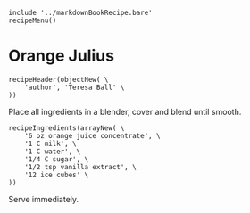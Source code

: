 ~~~ markdown-script
include '../markdownBookRecipe.bare'
recipeMenu()
~~~

# Orange Julius

~~~ markdown-script
recipeHeader(objectNew( \
    'author', 'Teresa Ball' \
))
~~~

Place all ingredients in a blender, cover and blend until smooth.

~~~ markdown-script
recipeIngredients(arrayNew( \
    '6 oz orange juice concentrate', \
    '1 C milk', \
    '1 C water', \
    '1/4 C sugar', \
    '1/2 tsp vanilla extract', \
    '12 ice cubes' \
))
~~~

Serve immediately.
